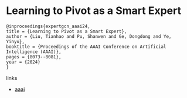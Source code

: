 # Learning to Pivot as a Smart Expert

```
@inproceedings{expertgcn_aaai24,
title = {Learning to Pivot as a Smart Expert},
author = {Liu, Tianhao and Pu, Shanwen and Ge, Dongdong and Ye, Yinyu},
booktitle = {Proceedings of the AAAI Conference on Artificial Intelligence (AAAI)},
pages = {8073--8081},
year = {2024}
}
```

links
- [aaai](https://ojs.aaai.org/index.php/AAAI/article/view/28646)
